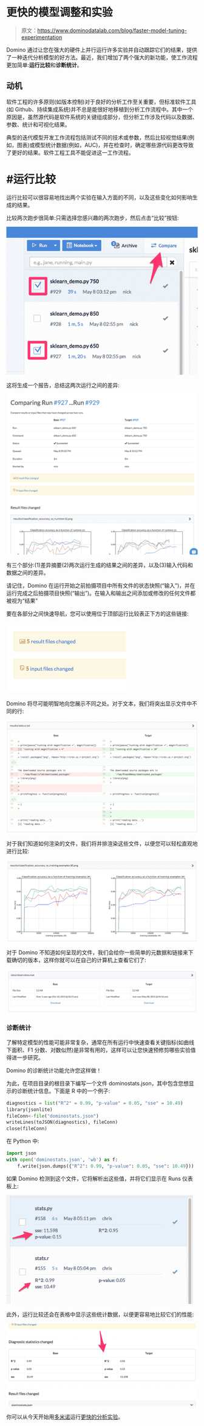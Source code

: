 # 更快的模型调整和实验

> 原文：<https://www.dominodatalab.com/blog/faster-model-tuning-experimentation>

Domino 通过让您在强大的硬件上并行运行许多实验并自动跟踪它们的结果，提供了一种迭代分析模型的好方法。最近，我们增加了两个强大的新功能，使工作流程更加简单:**运行比较**和**诊断统计**。

## 动机

软件工程的许多原则(如版本控制)对于良好的分析工作至关重要，但标准软件工具(如 Github、持续集成系统)并不总是能很好地移植到分析工作流程中。其中一个原因是，虽然源代码是软件系统的关键组成部分，但分析工作涉及代码以及数据、参数、统计和可视化结果。

典型的迭代模型开发工作流程包括测试不同的技术或参数，然后比较视觉结果(例如，图表)或模型统计数据(例如，AUC)，并在检查时，确定哪些源代码更改导致了更好的结果。软件工程工具不能促进这一工作流程。

# #运行比较

运行比较可以很容易地找出两个实验在输入方面的不同，以及这些变化如何影响生成的结果。

比较两次跑步很简单:只需选择您感兴趣的两次跑步，然后点击“比较”按钮:

![comparing two notebooks to each other](img/ed286f5444a3a3eaa4f3df6c0afa9ead.png)

这将生成一个报告，总结这两次运行之间的差异:

![Comparing run #927 and run #929](img/c1e5fc5ea4ca8b9fdf433480202dc4cc.png)

有三个部分:(1)差异摘要(2)两次运行生成的结果之间的差异，以及(3)输入代码和数据之间的差异。

请记住，Domino 在运行开始之前拍摄项目中所有文件的状态快照(“输入”)，并在运行完成之后拍摄项目快照(“输出”)。在输入和输出之间添加或修改的任何文件都被视为“结果”

要在各部分之间快速导航，您可以使用位于顶部运行比较表正下方的这些链接:

![results files changed in Domino](img/499c295b9602a5b580df2219868766ff.png)

Domino 将尽可能明智地向您展示不同之处。对于文本，我们将突出显示文件中不同的行:

![stdout.txt comparison](img/713d50030ae8a8779aa6be4698200174.png)

对于我们知道如何渲染的文件，我们将并排渲染这些文件，以便您可以轻松直观地进行比较:

![Comparing two visuals of training example plots](img/e69e0c0958dc6bb62b395798850a031b.png)

对于 Domino 不知道如何呈现的文件，我们会给你一些简单的元数据和链接来下载确切的版本，这样你就可以在自己的计算机上查看它们了:

![Comparison of two observations in Domino](img/fd47be660fa05fb34ff5dd5fd0e52c94.png)

### 诊断统计

了解特定模型的性能可能非常复杂，通常在所有运行中快速查看关键指标(如曲线下面积、F1 分数、对数似然)是非常有用的，这样可以让您快速预修剪哪些实验值得进一步研究。

Domino 的诊断统计功能允许您这样做！

为此，在项目目录的根目录下编写一个文件 dominostats.json，其中包含您想显示的诊断统计信息。下面是 R 中的一个例子:

```py
diagnostics = list("R^2" = 0.99, "p-value" = 0.05, "sse" = 10.49)
library(jsonlite)
fileConn<-file("dominostats.json")
writeLines(toJSON(diagnostics), fileConn)
close(fileConn)
```

在 Python 中:

```py
import json
with open('dominostats.json', 'wb') as f:
    f.write(json.dumps({"R^2": 0.99, "p-value": 0.05, "sse": 10.49}))
```

如果 Domino 检测到这个文件，它将解析出这些值，并将它们显示在 Runs 仪表板上:

![Domino detecting file and parsing results](img/2a087b9cce3170f2b60934fc6e3a7faa.png)

此外，运行比较还会在表格中显示这些统计数据，以便更容易地比较它们的性能:

![Running comparisons of statistics in Domino](img/4d6db411a6b8dc6220700de36fc1a09c.png)

你可以从今天开始用[多米诺](//www.dominodatalab.com?utm_source=blog&utm_medium=post&utm_campaign=faster-model-tuning-experimentation)运行[更快的分析实验](https://www.dominodatalab.com/blog/horizontal-scaling-parallel-experimentation)。